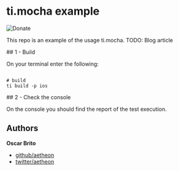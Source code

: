 # ti.mocha example

![Donate](https://www.paypalobjects.com/en_US/i/btn/btn_donate_LG.gif)

This repo is an example of the usage ti.mocha.
TODO: Blog article

## 1 - Build

On your terminal enter the following:

```

# build
ti build -p ios

```

## 2 - Check the console

On the console you should find the report of the test execution.


## Authors

**Oscar Brito**

+ [github/aetheon](https://github.com/aetheon)
+ [twitter/aetheon](http://twitter.com/aetheon)
